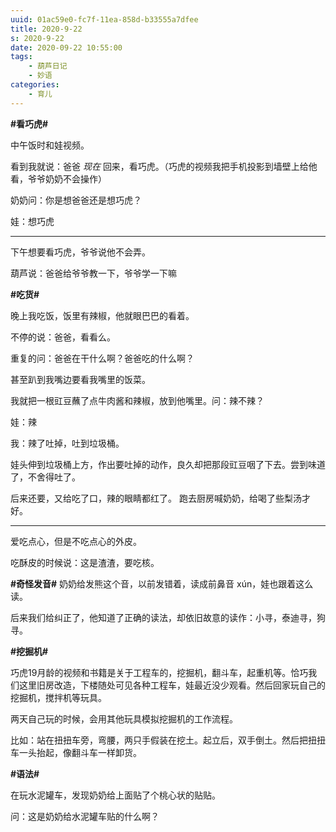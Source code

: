 ```yaml
---
uuid: 01ac59e0-fc7f-11ea-858d-b33555a7dfee
title: 2020-9-22
s: 2020-9-22
date: 2020-09-22 10:55:00
tags:
	- 葫芦日记
	- 妙语
categories:
	- 育儿
---
```




**\#看巧虎\#**

中午饭时和娃视频。

看到我就说：爸爸 *现在* 回来，看巧虎。（巧虎的视频我把手机投影到墙壁上给他看，爷爷奶奶不会操作）

奶奶问：你是想爸爸还是想巧虎？

娃：想巧虎

---

下午想要看巧虎，爷爷说他不会弄。

葫芦说：爸爸给爷爷教一下，爷爷学一下嘛





**\#吃货\#**

晚上我吃饭，饭里有辣椒，他就眼巴巴的看着。

不停的说：爸爸，看看么。

重复的问：爸爸在干什么啊？爸爸吃的什么啊？

甚至趴到我嘴边要看我嘴里的饭菜。

我就把一根豇豆蘸了点牛肉酱和辣椒，放到他嘴里。问：辣不辣？

娃：辣

我：辣了吐掉，吐到垃圾桶。

娃头伸到垃圾桶上方，作出要吐掉的动作，良久却把那段豇豆咽了下去。尝到味道了，不舍得吐了。

后来还要，又给吃了口，辣的眼睛都红了。 跑去厨房喊奶奶，给喝了些梨汤才好。

<!-- more -->

---



爱吃点心，但是不吃点心的外皮。

吃酥皮的时候说：这是渣渣，要吃核。



**\#奇怪发音\#**
奶奶给发熊这个音，以前发错着，读成前鼻音 xún，娃也跟着这么读。

后来我们给纠正了，他知道了正确的读法，却依旧故意的读作：小寻，泰迪寻，狗寻。



**\#挖掘机\#**

巧虎19月龄的视频和书籍是关于工程车的，挖掘机，翻斗车，起重机等。恰巧我们这里旧房改造，下楼随处可见各种工程车，娃最近没少观看。然后回家玩自己的挖掘机，搅拌机等玩具。

两天自己玩的时候，会用其他玩具模拟挖掘机的工作流程。

比如：站在扭扭车旁，弯腰，两只手假装在挖土。起立后，双手倒土。然后把扭扭车一头抬起，像翻斗车一样卸货。



**\#语法\#**

在玩水泥罐车，发现奶奶给上面贴了个桃心状的贴贴。

问：这是奶奶给水泥罐车贴的什么啊？